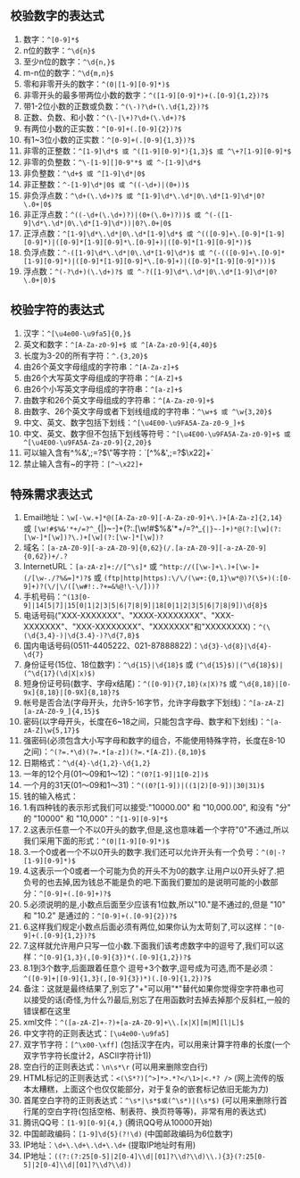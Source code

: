 ## 校验数字的表达式

1. 数字：`^[0-9]*$`
2. n位的数字：`^\d{n}$`
3. 至少n位的数字：`^\d{n,}$`
4. m-n位的数字：`^\d{m,n}$`
5. 零和非零开头的数字：`^(0|[1-9][0-9]*)$`
6. 非零开头的最多带两位小数的数字：`^([1-9][0-9]*)+(.[0-9]{1,2})?$`
7. 带1-2位小数的正数或负数：`^(\-)?\d+(\.\d{1,2})?$`
8. 正数、负数、和小数：`^(\-|\+)?\d+(\.\d+)?$`
9. 有两位小数的正实数：`^[0-9]+(.[0-9]{2})?$`
10. 有1~3位小数的正实数：`^[0-9]+(.[0-9]{1,3})?$`
11. 非零的正整数：`^[1-9]\d*$ 或 ^([1-9][0-9]*){1,3}$ 或 ^\+?[1-9][0-9]*$`
12. 非零的负整数：`^\-[1-9][]0-9"*$ 或 ^-[1-9]\d*$`
13. 非负整数：`^\d+$ 或 ^[1-9]\d*|0$`
14. 非正整数：`^-[1-9]\d*|0$ 或 ^((-\d+)|(0+))$`
15. 非负浮点数：`^\d+(\.\d+)?$ 或 ^[1-9]\d*\.\d*|0\.\d*[1-9]\d*|0?\.0+|0$`
16. 非正浮点数：`^((-\d+(\.\d+)?)|(0+(\.0+)?))$ 或 ^(-([1-9]\d*\.\d*|0\.\d*[1-9]\d*))|0?\.0+|0$`
17. 正浮点数：`^[1-9]\d*\.\d*|0\.\d*[1-9]\d*$ 或 ^(([0-9]+\.[0-9]*[1-9][0-9]*)|([0-9]*[1-9][0-9]*\.[0-9]+)|([0-9]*[1-9][0-9]*))$`
18. 负浮点数：`^-([1-9]\d*\.\d*|0\.\d*[1-9]\d*)$ 或 ^(-(([0-9]+\.[0-9]*[1-9][0-9]*)|([0-9]*[1-9][0-9]*\.[0-9]+)|([0-9]*[1-9][0-9]*)))$`
19. 浮点数：`^(-?\d+)(\.\d+)?$ 或 ^-?([1-9]\d*\.\d*|0\.\d*[1-9]\d*|0?\.0+|0)$`

## 校验字符的表达式

 1. 汉字：`^[\u4e00-\u9fa5]{0,}$`
 2. 英文和数字：`^[A-Za-z0-9]+$ 或 ^[A-Za-z0-9]{4,40}$`
 3. 长度为3-20的所有字符：`^.{3,20}$`
 4. 由26个英文字母组成的字符串：`^[A-Za-z]+$`
 5. 由26个大写英文字母组成的字符串：`^[A-Z]+$`
 6. 由26个小写英文字母组成的字符串：`^[a-z]+$`
 7. 由数字和26个英文字母组成的字符串：`^[A-Za-z0-9]+$`
 8. 由数字、26个英文字母或者下划线组成的字符串：`^\w+$ 或 ^\w{3,20}$`
 9. 中文、英文、数字包括下划线：`^[\u4E00-\u9FA5A-Za-z0-9_]+$`
10. 中文、英文、数字但不包括下划线等符号：`^[\u4E00-\u9FA5A-Za-z0-9]+$ 或 ^[\u4E00-\u9FA5A-Za-z0-9]{2,20}$`
11. 可以输入含有^%&',;=?$\"等字符：`[^%&',;=?$\x22]+`
12. 禁止输入含有~的字符：`[^~\x22]+`

## 特殊需求表达式

1. Email地址：`\w[-\w.+]*@([A-Za-z0-9][-A-Za-z0-9]+\.)+[A-Za-z]{2,14}` 或 `[\w!#$%&'*+/=?^_`{|}~-]+(?:\.[\w!#$%&'*+/=?^_`{|}~-]+)*@(?:[\w](?:[\w-]*[\w])?\.)+[\w](?:[\w-]*[\w])?`
2. 域名：`[a-zA-Z0-9][-a-zA-Z0-9]{0,62}(/.[a-zA-Z0-9][-a-zA-Z0-9]{0,62})+/.?`
3. InternetURL：`[a-zA-z]+://[^\s]*` 或 `^http://([\w-]+\.)+[\w-]+(/[\w-./?%&=]*)?$` 或 `(ftp|http|https):\/\/(\w+:{0,1}\w*@)?(\S+)(:[0-9]+)?(\/|\/([\w#!:.?+=&%@!\-\/]))?`
4. 手机号码：`^(13[0-9]|14[5|7]|15[0|1|2|3|5|6|7|8|9]|18[0|1|2|3|5|6|7|8|9])\d{8}$`
5. 电话号码("XXX-XXXXXXX"、"XXXX-XXXXXXXX"、"XXX-XXXXXXX"、"XXX-XXXXXXXX"、"XXXXXXX"和"XXXXXXXX)：`^(\(\d{3,4}-)|\d{3.4}-)?\d{7,8}$`
6. 国内电话号码(0511-4405222、021-87888822)：`\d{3}-\d{8}|\d{4}-\d{7}`
7. 身份证号(15位、18位数字)：`^\d{15}|\d{18}$` 或 `(^\d{15}$)|(^\d{18}$)|(^\d{17}(\d|X|x)$)`
8. 短身份证号码(数字、字母x结尾)：`^([0-9]){7,18}(x|X)?$` 或 `^\d{8,18}|[0-9x]{8,18}|[0-9X]{8,18}?$`
9. 帐号是否合法(字母开头，允许5-16字节，允许字母数字下划线)：`^[a-zA-Z][a-zA-Z0-9_]{4,15}$`
10. 密码(以字母开头，长度在6~18之间，只能包含字母、数字和下划线)：`^[a-zA-Z]\w{5,17}$`
11. 强密码(必须包含大小写字母和数字的组合，不能使用特殊字符，长度在8-10之间)：`^(?=.*\d)(?=.*[a-z])(?=.*[A-Z]).{8,10}$`  
12. 日期格式：`^\d{4}-\d{1,2}-\d{1,2}`
13. 一年的12个月(01～09和1～12)：`^(0?[1-9]|1[0-2])$`
14. 一个月的31天(01～09和1～31)：`^((0?[1-9])|((1|2)[0-9])|30|31)$` 
15. 钱的输入格式：
16.    1.有四种钱的表示形式我们可以接受:"10000.00" 和 "10,000.00", 和没有 "分" 的 "10000" 和 "10,000"：`^[1-9][0-9]*$` 
17.    2.这表示任意一个不以0开头的数字,但是,这也意味着一个字符"0"不通过,所以我们采用下面的形式：`^(0|[1-9][0-9]*)$` 
18.    3.一个0或者一个不以0开头的数字.我们还可以允许开头有一个负号：`^(0|-?[1-9][0-9]*)$` 
19.    4.这表示一个0或者一个可能为负的开头不为0的数字.让用户以0开头好了.把负号的也去掉,因为钱总不能是负的吧.下面我们要加的是说明可能的小数部分：`^[0-9]+(.[0-9]+)?$` 
20.    5.必须说明的是,小数点后面至少应该有1位数,所以"10."是不通过的,但是 "10" 和 "10.2" 是通过的：`^[0-9]+(.[0-9]{2})?$` 
21.    6.这样我们规定小数点后面必须有两位,如果你认为太苛刻了,可以这样：`^[0-9]+(.[0-9]{1,2})?$` 
22.    7.这样就允许用户只写一位小数.下面我们该考虑数字中的逗号了,我们可以这样：`^[0-9]{1,3}(,[0-9]{3})*(.[0-9]{1,2})?$` 
23.    8.1到3个数字,后面跟着任意个 逗号+3个数字,逗号成为可选,而不是必须：`^([0-9]+|[0-9]{1,3}(,[0-9]{3})*)(.[0-9]{1,2})?$` 
24.    备注：这就是最终结果了,别忘了"+"可以用"*"替代如果你觉得空字符串也可以接受的话(奇怪,为什么?)最后,别忘了在用函数时去掉去掉那个反斜杠,一般的错误都在这里
25. xml文件：`^([a-zA-Z]+-?)+[a-zA-Z0-9]+\\.[x|X][m|M][l|L]$`
26. 中文字符的正则表达式：`[\u4e00-\u9fa5]`
27. 双字节字符：`[^\x00-\xff]`    (包括汉字在内，可以用来计算字符串的长度(一个双字节字符长度计2，ASCII字符计1))
28. 空白行的正则表达式：`\n\s*\r`    (可以用来删除空白行)
29. HTML标记的正则表达式：`<(\S*?)[^>]*>.*?</\1>|<.*? />`    (网上流传的版本太糟糕，上面这个也仅仅能部分，对于复杂的嵌套标记依旧无能为力)
30. 首尾空白字符的正则表达式：`^\s*|\s*$或(^\s*)|(\s*$)`    (可以用来删除行首行尾的空白字符(包括空格、制表符、换页符等等)，非常有用的表达式)
31. 腾讯QQ号：`[1-9][0-9]{4,}`    (腾讯QQ号从10000开始)
32. 中国邮政编码：`[1-9]\d{5}(?!\d)`    (中国邮政编码为6位数字)
33. IP地址：`\d+\.\d+\.\d+\.\d+`    (提取IP地址时有用)
34. IP地址：`((?:(?:25[0-5]|2[0-4]\\d|[01]?\\d?\\d)\\.){3}(?:25[0-5]|2[0-4]\\d|[01]?\\d?\\d))`
